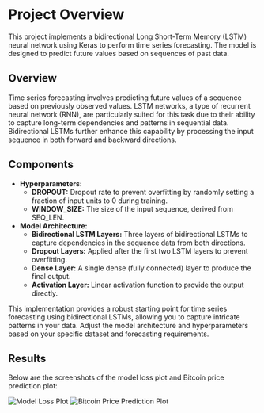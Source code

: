 <h1>Project Overview</h1>
<p>This project implements a bidirectional Long Short-Term Memory (LSTM) neural network using Keras to perform time series forecasting. The model is designed to predict future values based on sequences of past data.</p>

<h2>Overview</h2>
<p>Time series forecasting involves predicting future values of a sequence based on previously observed values. LSTM networks, a type of recurrent neural network (RNN), are particularly suited for this task due to their ability to capture long-term dependencies and patterns in sequential data. Bidirectional LSTMs further enhance this capability by processing the input sequence in both forward and backward directions.</p>

<h2>Components</h2>
<ul>
  <li><strong>Hyperparameters:</strong>
    <ul>
      <li><strong>DROPOUT:</strong> Dropout rate to prevent overfitting by randomly setting a fraction of input units to 0 during training.</li>
      <li><strong>WINDOW_SIZE:</strong> The size of the input sequence, derived from SEQ_LEN.</li>
    </ul>
  </li>
  <li><strong>Model Architecture:</strong>
    <ul>
      <li><strong>Bidirectional LSTM Layers:</strong> Three layers of bidirectional LSTMs to capture dependencies in the sequence data from both directions.</li>
      <li><strong>Dropout Layers:</strong> Applied after the first two LSTM layers to prevent overfitting.</li>
      <li><strong>Dense Layer:</strong> A single dense (fully connected) layer to produce the final output.</li>
      <li><strong>Activation Layer:</strong> Linear activation function to provide the output directly.</li>
    </ul>
  </li>
</ul>

<p>This implementation provides a robust starting point for time series forecasting using bidirectional LSTMs, allowing you to capture intricate patterns in your data. Adjust the model architecture and hyperparameters based on your specific dataset and forecasting requirements.</p>
<h2>Results</h2>
<p>Below are the screenshots of the model loss plot and Bitcoin price prediction plot:</p>

<!-- Insert screenshots using img tags -->
<img src="path/to/model_loss_plot.png" alt="Model Loss Plot">
<img src="path/to/bitcoin_price_prediction_plot.png" alt="Bitcoin Price Prediction Plot">
